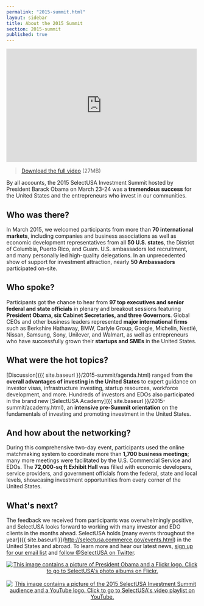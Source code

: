```yaml
---
permalink: "2015-summit.html"
layout: sidebar
title: About the 2015 Summit
section: 2015-summit
published: true
---
```


<!--<span class="imgright"><img src="http://www.commerce.gov/sites/commerce.gov/files/styles/scale_700w/public/16697947857_54ea19a991_o.jpg?itok=hZhwd7QP" alt="Secretary of Commerce Penny Pritzker speaks at the 2015 SelectUSA Investment Summit" width="300"></span>-->

<div class="embed-responsive embed-responsive-16by9">
  <iframe class="embed-responsive-item" width="500" height="298" src="https://www.youtube.com/embed/HqR1-gwSXfs" frameborder="0" allowfullscreen></iframe></div>

> [Download the full video](http://trade.gov/videos/2015-susa-investment-summit-higlights.mp4) (27MB)

By all accounts, the 2015 SelectUSA Investment Summit hosted by President Barack Obama on March 23-24 was a **tremendous success** for the United States and the entrepreneurs who invest in our communities.

## Who was there?

In March 2015, we welcomed participants from more than **70 international markets**, including companies and business associations as well as economic development representatives from all **50 U.S. states**, the District of Columbia, Puerto Rico, and Guam. U.S. ambassadors led recruitment, and many personally led high-quality delegations. In an unprecedented show of support for investment attraction, nearly **50 Ambassadors** participated on-site.

## Who spoke?

Participants got the chance to hear from **97 top executives and senior federal and state officials** in plenary and breakout sessions featuring **President Obama, six Cabinet Secretaries, and three Governors**. Global CEOs and other business leaders represented **major international firms** such as Berkshire Hathaway, BMW, Carlyle Group, Google, Michelin, Nestlé, Nissan, Samsung, Sony, Unilever, and Walmart, as well as entrepreneurs who have successfully grown their **startups and SMEs** in the United States.

## What were the hot topics?

[Discussion]({{ site.baseurl }}/2015-summit/agenda.html) ranged from the **overall advantages of investing in the United States** to expert guidance on investor visas, infrastructure investing, startup resources, workforce development, and more. Hundreds of investors and EDOs also participated in the brand new [SelectUSA Academy]({{ site.baseurl }}/2015-summit/academy.html), an **intensive pre-Summit orientation** on the fundamentals of investing and promoting investment in the United States.

## And how about the networking?

During this comprehensive two-day event, participants used the online matchmaking system to coordinate more than **1,700 business meetings**; many more meetings were facilitated by the U.S. Commercial Service and EDOs.  The **72,000-sq ft Exhibit Hall** was filled with economic developers, service providers, and government officials from the federal, state and local levels, showcasing investment opportunities from every corner of the United States.

## What's next?

The feedback we received from participants was overwhelmingly positive, and SelectUSA looks forward to working with many investor and EDO clients in the months ahead. SelectUSA holds [many events throughout the year]({{ site.baseurl }}/http://selectusa.commerce.gov/events.html) in the United States and abroad. To learn more and hear our latest news, [sign up for our email list](http://selectusa.commerce.gov/contact-us.html) and [follow @SelectUSA on Twitter](https://twitter.com/SelectUSA).

<center>
<a href="http://www.flickr.com/photos/selectusa/sets">
<img src="{{ site.baseurl }}/images/summit_flickr_banner.png" class="img-responsive" alt="This image contains a picture of President Obama and a Flickr logo. Click to go to SelectUSA's photo albums on Flickr.">
</a>
<br/><br/>
<a href="https://www.youtube.com/playlist?list=PLDkhCtEnKilYTHaMOeALEbkuuM0x17V0p">
<img src="{{ site.baseurl }}/images/summit_youtube_banner.png" class="img-responsive" alt="This image contains a picture of the 2015 SelectUSA Investment Summit audience and a YouTube logo. Click to go to SelectUSA's video playlist on YouTube.">
</a>
</center>
<Br/>
